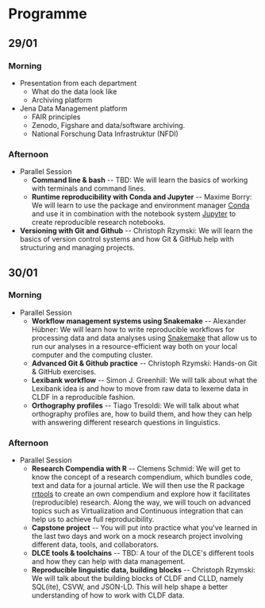 # Programme

## 29/01

### Morning

- Presentation from each department
    - What do the data look like
    - Archiving platform
- Jena Data Management platform
    - FAIR principles
    - Zenodo, Figshare and data/software archiving.
    - National Forschung Data Infrastruktur (NFDI)


### Afternoon
- Parallel Session
    - **Command line & bash** -- TBD: We will learn the basics of working with
      terminals and command lines.
    - **Runtime reproducibility with Conda and Jupyter** -- Maxime Borry: We will learn to use the package and environment manager [Conda](https://docs.conda.io/en/latest) and use it in combination with the notebook system [Jupyter](https://jupyter.org) to create reproducible research notebooks.
- **Versioning with Git and Github** -- Christoph Rzymski: We will learn the
  basics of version control systems and how Git & GitHub help with structuring
  and managing projects.

## 30/01

### Morning

- Parallel Session
    - **Workflow management systems using Snakemake** -- Alexander Hübner: We will learn how to write reproducible workflows for processing data and data analyses using [Snakemake](https://snakemake.readthedocs.io/en/stable/) that allow us to run our analyses in a resource-efficient way both on your local computer and the computing cluster.
    - **Advanced Git & Github practice** -- Christoph Rzymski: Hands-on Git &
      GitHub exercises.
    - **Lexibank workflow** -- Simon J. Greenhill: We will talk about what the
      Lexibank idea is and how to move from raw data to lexeme data in CLDF in a
      reproducible fashion.
    - **Orthography profiles** -- Tiago Tresoldi: We will talk about what
      orthography profiles are, how to build them, and how they can help with
      answering different research questions in linguistics.


### Afternoon 

- Parallel Session
    - **Research Compendia with R** -- Clemens Schmid: We will get to know the concept of a research compendium, which bundles code, text and data for a journal article. We will then use the R package [rrtools](https://github.com/benmarwick/rrtools) to create an own compendium and explore how it facilitates (reproducible) research. Along the way, we will touch on advanced topics such as Virtualization and Continuous integration that can help us to achieve full reproducibility.
    - **Capstone project** -- You will put into practice what you've learned in the last two days and work on a mock research project involving different data, tools, and collaborators.
    - **DLCE tools & toolchains** -- TBD: A tour of the DLCE's different tools
      and how they can help with data management.
    - **Reproducible linguistic data, building blocks** -- Christoph Rzymski: We
      will talk about the building blocks of CLDF and CLLD, namely SQL(ite),
      CSVW, and JSON-LD. This will help shape a better understanding of how to
      work with CLDF data.
